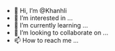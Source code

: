 - 👋 Hi, I’m @Khanhli
- 👀 I’m interested in ...
- 🌱 I’m currently learning ...
- 💞️ I’m looking to collaborate on ...
- 📫 How to reach me ...

<!---
Khanhli/Khanhli is a ✨ special ✨ repository because its `README.md` (this file) appears on your GitHub profile.
You can click the Preview link to take a look at your changes.
--->

